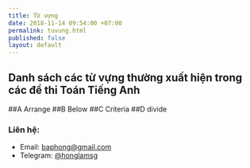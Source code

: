 ```yaml
---
title: Từ vựng
date: 2018-11-14 09:54:00 +07:00
permalink: tuvung.html
published: false
layout: default
---
```


## Danh sách các từ vựng thường xuất hiện trong các đề thi Toán Tiếng Anh
<p> </p>
##A
Arrange
##B
Below
##C
Criteria
##D
divide



### Liên hệ:

- Email: <a href="mailto:baphong@gmail.com" target="_blank">baphong@gmail.com</a>
- Telegram: <a href="https://t.me/honglamsg" target="_blank">@honglamsg</a>
